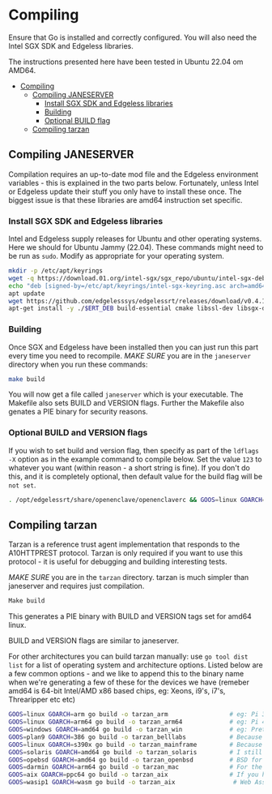 # Compiling

Ensure that Go is installed and correctly configured. You will also need the Intel SGX SDK and Edgeless libraries.

The instructions presented here have been tested in Ubuntu 22.04 om AMD64.

- [Compiling](#compiling)
   * [Compiling JANESERVER](#compiling-janeserver)
      + [Install SGX SDK and Edgeless libraries](#install-sgx-sdk-and-edgeless-libraries)
      + [Building ](#building)
      + [Optional BUILD flag](#optional-build-flag)
   * [Compiling tarzan](#compiling-tarzan)


<!-- TOC --><a name="compiling"></a>


<!-- TOC --><a name="compiling-janeserver"></a>
## Compiling JANESERVER

Compilation requires an up-to-date mod file and the Edgeless environment variables - this is explained in the two parts below. Fortunately, unless Intel or Edgeless update their stuff you only have to install these once. The biggest issue is that these libraries are amd64 instruction set specific.

<!-- TOC --><a name="install-sgx-sdk-and-edgeless-libraries"></a>
### Install SGX SDK and Edgeless libraries

Intel and Edgeless supply releases for Ubuntu and other operating systems. Here we should for Ubuntu Jammy (22.04). These commands might need to be run as `sudo`. Modify as appropriate for your operating system.

```bash
mkdir -p /etc/apt/keyrings 
wget -q https://download.01.org/intel-sgx/sgx_repo/ubuntu/intel-sgx-deb.key -O /etc/apt/keyrings/intel-sgx-keyring.asc 
echo "deb [signed-by=/etc/apt/keyrings/intel-sgx-keyring.asc arch=amd64] https://download.01.org/intel-sgx/sgx_repo/ubuntu jammy main" > /etc/apt/sources.list.d/intel-sgx.list 
apt update  
wget https://github.com/edgelesssys/edgelessrt/releases/download/v0.4.1/edgelessrt_0.4.1_amd64_ubuntu-22.04.deb 
apt-get install -y ./$ERT_DEB build-essential cmake libssl-dev libsgx-dcap-default-qpl libsgx-dcap-ql libsgx-dcap-quote-verify
```

<!-- TOC --><a name="building"></a>
### Building 

Once SGX and Edgeless have been installed then you can just run this part every time you need to recompile. *MAKE SURE* you are in the `janeserver` directory when you run these commands:

```bash
make build
```

You will now get a file called `janeserver` which is your executable. The Makefile also sets BUILD and VERSION flags. Further the Makefile also genates a PIE binary for security reasons.

<!-- TOC --><a name="optional-build-flag"></a>
### Optional BUILD and VERSION flags

If you wish to set build and version flag, then specify  as part of the `ldflags -X` option as in the example command to compile below. Set the value `123` to whatever you want (within reason - a short string is fine). If you don't do this, and it is completely optional, then default value for the build flag will be `not set`.

```bash
. /opt/edgelessrt/share/openenclave/openenclaverc && GOOS=linux GOARCH=amd64 go build -ldflags="-X 'main.BUILD=123 main.VERSION=0.9'" -o janeserver
```

<!-- TOC --><a name="compiling-tarzan"></a>
## Compiling tarzan
Tarzan is a reference trust agent implementation that responds to the A10HTTPREST protocol. Tarzan is only required if you want to use this protocol - it is useful for debugging and building interesting tests.

*MAKE SURE* you are in the `tarzan` directory.  tarzan is much simpler than janeserver and requires just compilation. 

```bash
Make build
```

This generates a PIE binary with BUILD and VERSION tags set for amd64 linux. 

BUILD and VERSION flags are similar to janeserver.

For other architectures you can build tarzan manually: use `go tool dist list` for a list of operating system and architecture options. Listed below are a few common options - and we like to append this to the binary name when we're generating a few of these for the devices we have (remeber amd64 is 64-bit Intel/AMD x86 based chips, eg: Xeons, i9's, i7's, Threaripper etc etc)

```bash
GOOS=linux GOARCH=arm go build -o tarzan_arm                 # eg: Pi 3s
GOOS=linux GOARCH=arm64 go build -o tarzan_arm64             # eg: Pi 4, 5s in 64-bit mode (also 3's I think)
GOOS=windows GOARCH=amd64 go build -o tarzan_win             # eg: Pretty much every Win10, Win11 machine
GOOS=plan9 GOARCH=386 go build -o tarzan_belllabs            # Because I was in Bell Labs and plan9 was freaking cool! The real Unix next!
GOOS=linux GOARCH=s390x go build -o tarzan_mainframe         # Because you either have an z-Series in the basement or Hercules
GOOS=solaris GOARCH=amd64 go build -o tarzan_solaris         # I still mourn the lost of the SparcStation and UltraSparcs, RIP Sun.
GOOS=opebsd GOARCH=amd64 go build -o tarzan_openbsd          # BSD for security (netbsd and freebsd are supported too)
GOOS=darmin GOARCH=arm64 go build -o tarzan_mac              # For the Apple people out there...no TPM, but if you figure out attesting a T2 let me know
GOOS=aix GOARCH=ppc64 go build -o tarzan_aix                 # If you have an AIX box, again let me know...DRTM is supported during boot and a TPM too?
GOOS=wasip1 GOARCH=wasm go build -o tarzan_aix                # Web Assembly works too...never tried this myself, so I wonder how it works
```

